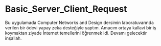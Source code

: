 # Basic_Server_Client_Request
Bu uygulamada Computer Networks and Design dersimin laboratuvarında verilen bir ödevi yapay zeka desteğiyle yaptım. Amacım ortaya kallavi bir iş koymaktan ziyade İnternet temellerini öğrenmek idi. Devamı gelecektir inşallah.
